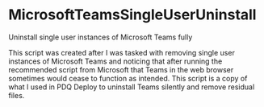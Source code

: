 # MicrosoftTeamsSingleUserUninstall
Uninstall single user instances of Microsoft Teams fully

This script was created after I was tasked with removing single user instances of Microsoft Teams and noticing that after running the recommended script from Microsoft that Teams in the web browser sometimes would cease to function as intended.  This script is a copy of what I used in PDQ Deploy to uninstall Teams silently and remove residual files.
